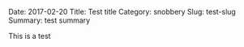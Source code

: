 Date: 2017-02-20
Title: Test title
Category: snobbery
Slug: test-slug
Summary: test summary

This is a test
